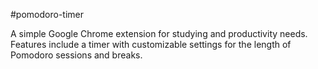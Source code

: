 #pomodoro-timer

A simple Google Chrome extension for studying and productivity needs. Features include a timer with customizable settings for the length of Pomodoro sessions and breaks. 